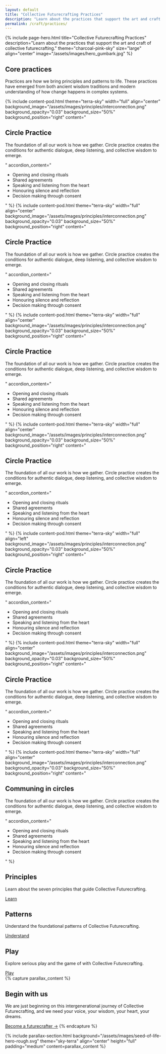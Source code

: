 ```yaml
---
layout: default
title: "Collective Futurecrafting Practices"
description: "Learn about the practices that support the art and craft of collective futurecrafting."
permalink: /craft/practices/
---
```


{% include page-hero.html
  title="Collective Futurecrafting Practices"
  description="Learn about the practices that support the art and craft of collective futurecrafting."
  theme="charcoal-pink-sky"
  size="large"
  align="center"
  image="/assets/images/hero_gumbark.jpg"
%}

<div class="container">
  <div class="section-heading">
    <h2>Core practices</h2>
    <p>Practices are how we bring principles and patterns to life. These practices have emerged from both ancient wisdom traditions and modern understanding of how change happens in complex systems.</p>
  </div>
</div>

<div class="content-pod-container">
  {% include content-pod.html
    theme="terra-sky"
    width="full"
    align="center"
    background_image="/assets/images/principles/interconnection.png"
    background_opacity="0.03"
    background_size="50%"
    background_position="right"
    content="
    <h2>Circle Practice</h2>
    <p class='quote'>The foundation of all our work is how we gather. Circle practice creates the conditions for authentic dialogue, deep listening, and collective wisdom to emerge.</p>"
    accordion_content="<ul>
      <li>Opening and closing rituals</li>
      <li>Shared agreements</li>
      <li>Speaking and listening from the heart</li>
      <li>Honouring silence and reflection</li>
      <li>Decision making through consent</li>
    </ul>
    " %}
    {% include content-pod.html
    theme="terra-sky"
    width="full"
    align="center"
    background_image="/assets/images/principles/interconnection.png"
    background_opacity="0.03"
    background_size="50%"
    background_position="right"
    content="
    <h2>Circle Practice</h2>
    <p class='quote'>The foundation of all our work is how we gather. Circle practice creates the conditions for authentic dialogue, deep listening, and collective wisdom to emerge.</p>"
    accordion_content="<ul>
      <li>Opening and closing rituals</li>
      <li>Shared agreements</li>
      <li>Speaking and listening from the heart</li>
      <li>Honouring silence and reflection</li>
      <li>Decision making through consent</li>
    </ul>
    " %}
    {% include content-pod.html
    theme="terra-sky"
    width="full"
    align="center"
    background_image="/assets/images/principles/interconnection.png"
    background_opacity="0.03"
    background_size="50%"
    background_position="right"
    content="
    <h2>Circle Practice</h2>
    <p class='quote'>The foundation of all our work is how we gather. Circle practice creates the conditions for authentic dialogue, deep listening, and collective wisdom to emerge.</p>"
    accordion_content="<ul>
      <li>Opening and closing rituals</li>
      <li>Shared agreements</li>
      <li>Speaking and listening from the heart</li>
      <li>Honouring silence and reflection</li>
      <li>Decision making through consent</li>
    </ul>
    " %}
    {% include content-pod.html
    theme="terra-sky"
    width="full"
    align="center"
    background_image="/assets/images/principles/interconnection.png"
    background_opacity="0.03"
    background_size="50%"
    background_position="right"
    content="
    <h2>Circle Practice</h2>
    <p class='quote'>The foundation of all our work is how we gather. Circle practice creates the conditions for authentic dialogue, deep listening, and collective wisdom to emerge.</p>"
    accordion_content="<ul>
      <li>Opening and closing rituals</li>
      <li>Shared agreements</li>
      <li>Speaking and listening from the heart</li>
      <li>Honouring silence and reflection</li>
      <li>Decision making through consent</li>
    </ul>
    " %}
    {% include content-pod.html
    theme="terra-sky"
    width="full"
    align="left"
    background_image="/assets/images/principles/interconnection.png"
    background_opacity="0.03"
    background_size="50%"
    background_position="right"
    content="
    <h2>Circle Practice</h2>
    <p class='quote'>The foundation of all our work is how we gather. Circle practice creates the conditions for authentic dialogue, deep listening, and collective wisdom to emerge.</p>"
    accordion_content="<ul>
      <li>Opening and closing rituals</li>
      <li>Shared agreements</li>
      <li>Speaking and listening from the heart</li>
      <li>Honouring silence and reflection</li>
      <li>Decision making through consent</li>
    </ul>
    " %}
    {% include content-pod.html
    theme="terra-sky"
    width="full"
    align="center"
    background_image="/assets/images/principles/interconnection.png"
    background_opacity="0.03"
    background_size="50%"
    background_position="right"
    content="
    <h2>Circle Practice</h2>
    <p class='quote'>The foundation of all our work is how we gather. Circle practice creates the conditions for authentic dialogue, deep listening, and collective wisdom to emerge.</p>"
    accordion_content="<ul>
      <li>Opening and closing rituals</li>
      <li>Shared agreements</li>
      <li>Speaking and listening from the heart</li>
      <li>Honouring silence and reflection</li>
      <li>Decision making through consent</li>
    </ul>
    " %}
    {% include content-pod.html
    theme="terra-sky"
    width="full"
    align="center"
    background_image="/assets/images/principles/interconnection.png"
    background_opacity="0.03"
    background_size="50%"
    background_position="right"
    content="
    <h2>Communing in circles</h2>
    <p class='quote'>The foundation of all our work is how we gather. Circle practice creates the conditions for authentic dialogue, deep listening, and collective wisdom to emerge.</p>"
    accordion_content="<ul>
      <li>Opening and closing rituals</li>
      <li>Shared agreements</li>
      <li>Speaking and listening from the heart</li>
      <li>Honouring silence and reflection</li>
      <li>Decision making through consent</li>
    </ul>
    " %}
</div>
<!-- Card Content Grid -->
  <section class="content-grid">
    <div class="container">
      <div class="grid">
        <!-- Principles -->
        <div class="card card--terracotta">
          <h2>Principles</h2>
          <p>Learn about the seven principles that guide Collective Futurecrafting.</p>
          <a href="{{ '/craft/principles' | relative_url }}" class="button button--primary">Learn</a>
        </div>
        <!-- Patterns -->
        <div class="card card--olive-green">
          <h2>Patterns</h2>
          <p>Understand the foundational patterns of Collective Futurecrafting.</p>
          <a href="{{ '/craft/patterns' | relative_url }}" class="button button--primary">Understand</a>
        </div>
        <!-- Play -->
        <div class="card card--sky-blue">
          <h2>Play</h2>
          <p>Explore serious play and the game of with Collective Futurecrafting.</p>
          <a href="{{ '/craft/play' | relative_url }}" class="button button--primary">Play</a>
        </div>
      </div>
    </div>
  </section>
{% capture parallax_content %}
<h2>Begin with us</h2>
<p>
  We are just beginning on this intergenerational journey of Collective Futurecrafting, and we need your voice, your wisdom, your heart, your dreams.
</p>
<a href="#" class='button button--primary'>Become a futurecrafter →</a>
{% endcapture %}

{% include parallax-section.html
  background="/assets/images/seed-of-life-hero-rough.svg"
  theme="sky-terra"
  align="center"
  height="full"
  padding="medium"
  content=parallax_content
%}